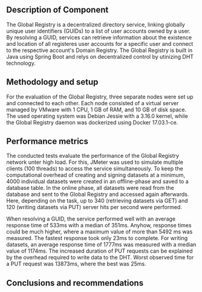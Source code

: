 ## Description of Component ##

The Global Registry is a decentralized directory service, linking globally unique user identifiers (GUIDs) to a list of user accounts owned by a user.
By resolving a GUID, services can retrieve information about the existence and location of all registeres user accounts for a specific user and connect to the respective account's Domain Registry.
The Global Registry is built in Java using Spring Boot and relys on decentralized control by utinizing DHT technology.

## Methodology and setup ##

For the evaluation of the Global Registry, three separate nodes were set up and connected to each other.
Each node consisted of a virtual server managed by VMware with 1 CPU, 1 GB of RAM, and 10 GB of disk space.
The used operating system was Debian Jessie with a 3.16.0 kernel, while the Global Registry daemon was dockerized using Docker 17.03.1-ce.

## Performance metrics ##

The conducted tests evaluate the performance of the Global Registry network unter high load. For this, JMeter was used to simulate multiple clients (100 threads) to access the service simultaneously.
To keep the computational overhead of creating and signing datasets at a minimum, 4000 individual datasets were created in an offline-phase and saved to a database table. In the online phase, all datasets were read from the database and sent to the Global Registry and accessed again afterwards. Here, depending on the task, up to 340 (retrieving datasets via GET) and 120 (writing datasets via PUT) server hits per second were performed.

When resolving a GUID, the service performed well with an average response time of 533ms with a median of 351ms. Anyhow, response times could be much higher, where a maximum value of more than 5492 ms was measured. The fastest response took only 23ms to complete.
For writing datasets, an average response time of 1777ms was measured with a median value of 1174ms. The increased duration of PUT requests can be explained by the overhead required to write data to the DHT. Worst observed time for a PUT request was 13873ms, where the best was 25ms.

## Conclusions and recommendations ##
